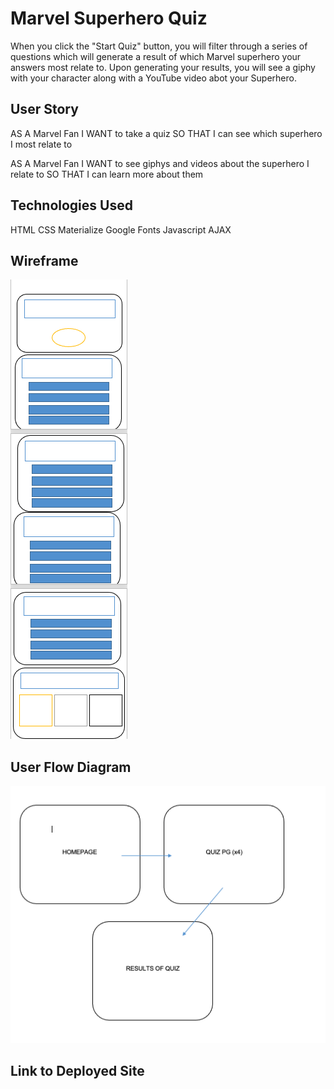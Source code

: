 # Marvel Superhero Quiz

When you click the "Start Quiz" button, you will filter through a series of questions which will generate a result of which Marvel superhero your answers most relate to. Upon generating your results, you will see a giphy with your character along with a YouTube video abot your Superhero.

## User Story

AS A Marvel Fan 
I WANT to take a quiz
SO THAT I can see which superhero I most relate to

AS A Marvel Fan 
I WANT to see giphys and videos about the superhero I relate to 
SO THAT I can learn more about them

## Technologies Used

HTML
CSS
Materialize
Google Fonts
Javascript
AJAX

## Wireframe

<img src="assets/images/wireframe.png">

## User Flow Diagram

<img src="assets/images/user-flow.png">

## Link to Deployed Site

<link href="https://kjackson206.github.io/superhero-quiz/">
